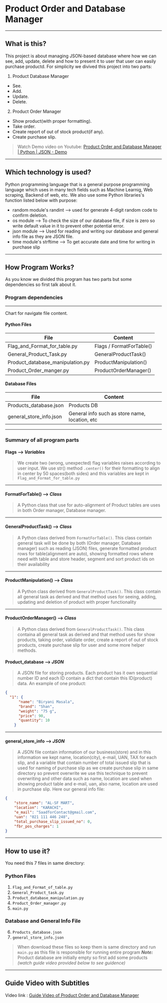 # Product Order and Database Manager

---

## What is this?
This project is about managing JSON-based database where how we can see, add, update, delete and how to present it to user that user can easily purchase productd. For simplicity we divived this project into two parts: 

1. Product Database Manager
- See.
- Add.
- Update.
- Delete.

2. Product Order Manager
- Show product(with proper formatting).
- Take order.
- Create report of out of stock product(if any).
- Create purchase slip.

> Watch Demo video on Youtube: [Product Order and Database Manager | Python | JSON - Demo](https://youtu.be/s5OxqvMBw1E?si=QV3SQriLfpKbduWa)

---

## Which technology is used?
Python programming language that is a general purpose programming language which uses in many tech fields such as Machine Learnig, Web scraping, Backend of web, etc.
We also use some Python libraries's function listed below with purpose:
- random module's randint --> used for generate 4-digit random code to confirm deletion.
- os module --> To check the size of our database file, if size is zero so write default value in it to prevent other potential error.
- json module --> Used for reading and writing our database and general info file as they are JSON file.
- time module's strftime --> To get accurate date and time for writing in purchase slip

---

## How Program Works?
As you know we divided this program has two parts but some dependencies so first talk about it.
### Program dependencies

---
Chart for navigate file content.
#### Python Files
| File | Content |
| --- | --- |
| Flag_and_Format_for_table.py | Flags / FormatForTable() |
| General_Product_Task.py | GeneralProductTask()
| Product_database_manipulation.py | ProductManipulation() |
| Product_Order_manger.py | ProductOrderManager() |
#### Database Files
| File | Content |
| --- | --- |
| Products_database.json | Products DB |
| general_store_info.json | General info such as store name, location, etc |

---

### Summary of all program parts
#### Flags --> *Variables*
> We create two (wrong, unexpected) flag variables raises according to user input. We use str() method `.center()` for their formatting to align in center by 50 spaces(both sides) and this variables are kept in `Flag_and_Format_for_table.py` 

---

#### FormatForTable()  --> *Class*
> A Python class that use for auto-alignment of Product tables are uses in both Order manager, Database manager.

---

#### GeneralProductTask() --> *Class*
> A Python class derived from `FormatForTable()`. This class contain general task will be done by both (Order manager, Database manager) such as reading (JSON) files, generate formatted product rows for table(alignment are auto), showing formatted rows where need with table and store header, segment and sort product ids on their availability

--- 

#### ProductManipulation() --> *Class*
> A Python class derived from `GeneralProductTask()`. This class contain all general task as derived and that method uses for seeing, adding, updating and deletion of product with proper functionality

---

#### ProductOrderManager() --> *Class*
> A Python class derived from `GeneralProductTask()`. This class containa all general task as derived and that method uses for show products, taking order, validiate order, create a report of out of stock products, create purchase slip for user and some more helper methods. 

#### Product_database --> *JSON*
> A JSON file for storing products. Each product has it own sequential number ID and each ID contain a dict that contain this ID(product) data.
An example of one product:
```json
{
  "1": {
      "name": "Biryani Masala",
      "brand": "Shan",
      "weight": "75 g",
      "price": 90,
      "quantity": 10
    }
```

---

#### general_store_info --> *JSON*
> A JSON file contain information of our business(store) and in this information we kept name, location(city), e-mail, UAN, TAX for each slip, and a variable that contain number of total issued slip that is used for naming of purchase slip as we create purchase slip in same directory so prevent overwrite we use this technique to prevent overwriting and other data such as name, location are used when showing product table and e-mail, uan, also name, location are used in purchase slip.
Here our general info file:
```json
{
    "store_name": "AL-SF MART",
    "location": "KARACHI",
    "e_mail": "SaadforContact@gmail.com",
    "uan": "021 111 446 248",
    "total_purchase_slip_issued_no": 0,
    "fbr_pos_charges": 1
}
```

---

####


## How to use it?
You need this 7 files in same directory:
### Python Files
1. `Flag_and_Format_of_table.py`
2. `General_Product_task.py`
3. `Product_database_manipulation.py`
4. `Product_Order_manager.py`
5. `main.py` 
### Database and General Info File

6. `Products_database.json`
7. `general_store_info.json`

> When download these files so keep them is same directory and run `main.py` as this file is responsible for running entire program
_**Note:**_ Product database are initially empty so first add some products *(watch guide video provided below to see guidence)*

---

## Guide Video with Subtitles
Video link : [Guide Video of Product Order and Database Manager](https://drive.google.com/file/d/15z5b1iZ7i4-6SLeBxhtS5PwEAl8yujhE/view?usp=sharing)
